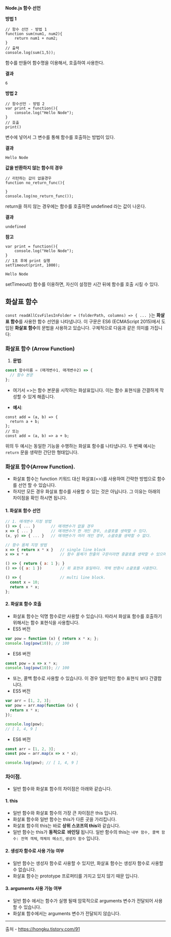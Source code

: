 **Node.js 함수 선언**

**방법 1**

```
// 함수 선언 - 방법 1
function sum(num1, num2){
    return num1 + num2;
}
// 출력
console.log(sum(1,5));​
```

함수를 만들어 함수명을 이용해서, 호출하여 사용한다.

**결과**

```
6
```

**방법 2**

```
// 함수선언 - 방법 2
var print = function(){
    console.log("Hello Node");
}
// 호출
print()​
```

변수에 넣어서 그 변수를 통해 함수를 호출하는 방법이 있다.

**결과**

```
Hello Node
```

**값을 반환하지 않는 함수의 경우**

```
// 리턴하는 값이 없을경우
function no_return_func(){
 
}
console.log(no_return_func());​
```

return을 하지 않는 경우에는 함수를 호출하면 undefined 라는 값이 나온다.

**결과**

```
undefined
```

**참고**

```
var print = function(){
    console.log("Hello Node");
}
// 1초 후에 print 실행
setTimeout(print, 1000);​
```

```
Hello Node
```

setTimeout() 함수를 이용하면, 자신이 설정한 시간 뒤에 함수를 호출 시킬 수 있다.




## 화살표 함수


`const readAllCsvFilesInFolder = (folderPath, columns) => { ... }`는 **화살표 함수**를 사용한 함수 선언을 나타냅니다. 이 구문은 ES6 (ECMAScript 2015)에서 도입된 **화살표 함수**의 문법을 사용하고 있습니다. 구체적으로 다음과 같은 의미를 가집니다:

### 화살표 함수 (Arrow Function)

1. **문법**:

```js
const 함수이름 = (매개변수1, 매개변수2) => {
  // 함수 본문
};
```
- 여기서 =>는 함수 본문을 시작하는 화살표입니다. 이는 함수 표현식을 간결하게 작성할 수 있게 해줍니다.
    
- **예시**:
```node
const add = (a, b) => {
  return a + b;
};
// 또는
const add = (a, b) => a + b;

```

위의 두 예시는 동일한 기능을 수행하는 화살표 함수를 나타냅니다. 두 번째 예시는 `return` 문을 생략한 간단한 형태입니다.

### 화살표 함수(Arrow Function).

- 화살표 함수는 function 키워드 대신 화살표(=>)를 사용하여 간략한 방법으로 함수를 선언 할 수 있습니다.
- 하지만 모든 경우 화살표 함수를 사용할 수 있는 것은 아닙니다. 그 이유는 아래의 차이점을 확인 하시면 됩니다.

#### [](https://shinsangeun.github.io/posts/nodejs/arrow-function#1-%ED%99%94%EC%82%B4%ED%91%9C-%ED%95%A8%EC%88%98-%EC%84%A0%EC%96%B8)1. 화살표 함수 선언

```javascript
// 1. 매개변수 지정 방법
() => { ... }       // 매개변수가 없을 경우
x => { ... }        // 매개변수가 한 개인 경우, 소괄호를 생략할 수 있다.
(x, y) => { ... }   // 매개변수가 여러 개인 경우, 소괄호를 생략할 수 없다.

// 함수 몸체 지정 방법
x => { return x * x }   // single line block
x => x * x              // 함수 몸체가 한줄의 구문이라면 중괄호를 생략할 수 있으며 암묵적으로 return된다. 위 표현과 동일하다.

() => { return { a: 1 }; }
() => ({ a: 1 })        // 위 표현과 동일하다. 객체 반환시 소괄호를 사용한다.

() => {                 // multi line block.
  const x = 10;
  return x * x;
};
```

#### [](https://shinsangeun.github.io/posts/nodejs/arrow-function#2-%ED%99%94%EC%82%B4%ED%91%9C-%ED%95%A8%EC%88%98-%ED%98%B8%EC%B6%9C)2. 화살표 함수 호출

- 화살표 함수는 익명 함수로만 사용할 수 있습니다. 따라서 화살표 함수를 호출하기 위해서는 함수 표현식을 사용합니다.
- ES5 버전

```javascript
var pow = function (x) { return x * x; };
console.log(pow(10)); // 100
```

- ES6 버전

```javascript
const pow = x => x * x;
console.log(pow(10)); // 100
```

- 또는, 콜백 함수로 사용할 수 있습니다. 이 경우 일반적인 함수 표현식 보다 간결합니다.
- ES5 버전

```javascript
var arr = [1, 2, 3];
var pow = arr.map(function (x) {
  return x * x;
});

console.log(pow); 
// [ 1, 4, 9 ]
```

- ES6 버전
 ```javascript
const arr = [1, 2, 3];
const pow = arr.map(x => x * x);

console.log(pow); // [ 1, 4, 9 ]
```

### 차이점.

- 일반 함수와 화살표 함수의 차이점은 아래와 같습니다.

#### 1. this

- 일반 함수와 화살표 함수의 가장 큰 차이점은 this 입니다.
- 화살표 함수와 일반 함수는 this가 다른 곳을 가리킵니다.
- 화살표 함수의 this는 바로 **상위 스코프의 this**와 같습니다.
- 일반 함수는 this가 **동적으로  바인딩** 됩니다. 일반 함수의 this는 `내부 함수, 콜백 함수: 전역 객체`, `객체의 메소드`, `생성자 함수` 입니다.

#### 2. 생성자 함수로 사용 가능 여부

- 일반 함수는 생성자 함수로 사용할 수 있지만, 화살표 함수는 생성자 함수로 사용할 수 없습니다.
- 화살표 함수는 prototype 프로퍼티를 가지고 있지 않기 때문 입니다.

#### 3. arguments 사용 가능 여부

- 일반 함수 에서는 함수가 실행 될때 암묵적으로 arguments 변수가 전달되어 사용할 수 있습니다.
- 화살표 함수에서는 arguments 변수가 전달되지 않습니다.

---
출처 - https://hongku.tistory.com/91
